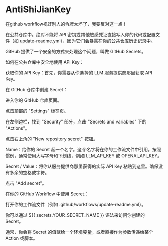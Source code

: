 # AntiShiJianKey
在github workflow视奸别人的令牌太坏了，我要反对这一点！

在公共仓库中。绝对不能将 API 密钥或其他敏感凭证直接写入你的代码或配置文件（如 update-readme.yml），因为它们会暴露在你的公共仓库历史记录中。

GitHub 提供了一个安全的方式来处理这个问题，叫做 GitHub Secrets。

如何在公共仓库中安全地使用 API Key：

获取你的 API Key：首先，你需要从你选择的 LLM 服务提供商那里获取 API Key。

在 GitHub 仓库中创建 Secret：

进入你的 GitHub 仓库页面。

点击顶部的 "Settings" 标签页。

在左侧边栏，找到 "Security" 部分，点击 "Secrets and variables" 下的 "Actions"。

点击右上角的 "New repository secret" 按钮。

Name：给你的 Secret 起一个名字。这个名字将在你的工作流文件中引用。按照惯例，通常使用大写字母和下划线，例如 LLM_API_KEY 或 OPENAI_API_KEY。

Secret / Value：将你从服务提供商那里获得的实际 API Key 粘贴到这里。确保没有多余的空格或字符。

点击 "Add secret"。

在你的 GitHub Workflow 中使用 Secret：

打开你的工作流文件（例如 .github/workflows/update-readme.yml）。

你可以通过 ${{ secrets.YOUR_SECRET_NAME }} 语法来访问你创建的 Secret。

通常，你会将 Secret 的值赋给一个环境变量，或者直接作为参数传递给某个 Action 或脚本。
